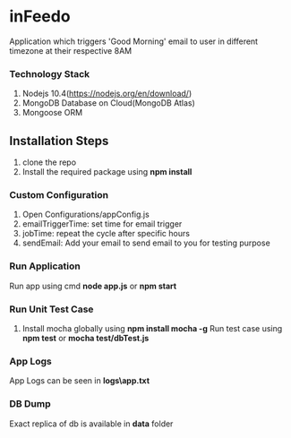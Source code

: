 # inFeedo
Application which triggers 'Good Morning' email to user in different timezone at their respective 8AM

### Technology Stack
1. Nodejs 10.4(https://nodejs.org/en/download/)
2. MongoDB Database on Cloud(MongoDB Atlas)
3. Mongoose ORM

## Installation Steps
1. clone the repo
2. Install the required package using **npm install**

### Custom Configuration
1. Open Configurations/appConfig.js
2. emailTriggerTime: set time for email trigger
3. jobTime: repeat the cycle after specific hours
4. sendEmail: Add your email to send email to you for testing purpose

### Run Application
Run app using cmd **node app.js** or **npm start**

### Run Unit Test Case
1. Install mocha globally using **npm install mocha -g**
Run test case using **npm test** or **mocha test/dbTest.js**

### App Logs
App Logs can be seen in **logs\app.txt**

### DB Dump
Exact replica of db is available in **data** folder
